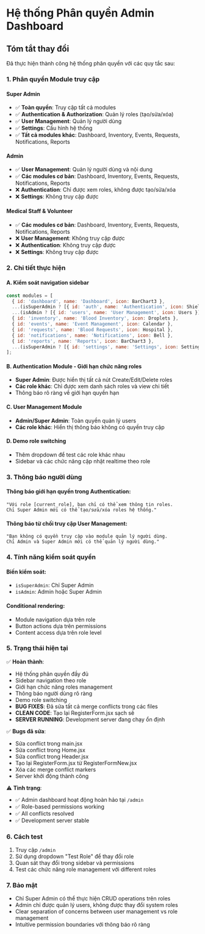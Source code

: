 # Hệ thống Phân quyền Admin Dashboard

## Tóm tắt thay đổi

Đã thực hiện thành công hệ thống phân quyền với các quy tắc sau:

### 1. Phân quyền Module truy cập

#### Super Admin
- ✅ **Toàn quyền**: Truy cập tất cả modules
- ✅ **Authentication & Authorization**: Quản lý roles (tạo/sửa/xóa)
- ✅ **User Management**: Quản lý người dùng
- ✅ **Settings**: Cấu hình hệ thống
- ✅ **Tất cả modules khác**: Dashboard, Inventory, Events, Requests, Notifications, Reports

#### Admin
- ✅ **User Management**: Quản lý người dùng và nội dung
- ✅ **Các modules cơ bản**: Dashboard, Inventory, Events, Requests, Notifications, Reports
- ❌ **Authentication**: Chỉ được xem roles, không được tạo/sửa/xóa
- ❌ **Settings**: Không truy cập được

#### Medical Staff & Volunteer
- ✅ **Các modules cơ bản**: Dashboard, Inventory, Events, Requests, Notifications, Reports
- ❌ **User Management**: Không truy cập được
- ❌ **Authentication**: Không truy cập được
- ❌ **Settings**: Không truy cập được

### 2. Chi tiết thực hiện

#### A. Kiểm soát navigation sidebar
```javascript
const modules = [
  { id: 'dashboard', name: 'Dashboard', icon: BarChart3 },
  ...(isSuperAdmin ? [{ id: 'auth', name: 'Authentication', icon: Shield }] : []),
  ...(isAdmin ? [{ id: 'users', name: 'User Management', icon: Users }] : []),
  { id: 'inventory', name: 'Blood Inventory', icon: Droplets },
  { id: 'events', name: 'Event Management', icon: Calendar },
  { id: 'requests', name: 'Blood Requests', icon: Hospital },
  { id: 'notifications', name: 'Notifications', icon: Bell },
  { id: 'reports', name: 'Reports', icon: BarChart3 },
  ...(isSuperAdmin ? [{ id: 'settings', name: 'Settings', icon: Settings }] : [])
];
```

#### B. Authentication Module - Giới hạn chức năng roles
- **Super Admin**: Được hiển thị tất cả nút Create/Edit/Delete roles
- **Các role khác**: Chỉ được xem danh sách roles và view chi tiết
- Thông báo rõ ràng về giới hạn quyền hạn

#### C. User Management Module
- **Admin/Super Admin**: Toàn quyền quản lý users
- **Các role khác**: Hiển thị thông báo không có quyền truy cập

#### D. Demo role switching
- Thêm dropdown để test các role khác nhau
- Sidebar và các chức năng cập nhật realtime theo role

### 3. Thông báo người dùng

#### Thông báo giới hạn quyền trong Authentication:
```
"Với role [current_role], bạn chỉ có thể xem thông tin roles. 
Chỉ Super Admin mới có thể tạo/sửa/xóa roles hệ thống."
```

#### Thông báo từ chối truy cập User Management:
```
"Bạn không có quyền truy cập vào module quản lý người dùng. 
Chỉ Admin và Super Admin mới có thể quản lý người dùng."
```

### 4. Tính năng kiểm soát quyền

#### Biến kiểm soát:
- `isSuperAdmin`: Chỉ Super Admin
- `isAdmin`: Admin hoặc Super Admin

#### Conditional rendering:
- Module navigation dựa trên role
- Button actions dựa trên permissions
- Content access dựa trên role level

### 5. Trạng thái hiện tại

✅ **Hoàn thành**:
- Hệ thống phân quyền đầy đủ
- Sidebar navigation theo role
- Giới hạn chức năng roles management
- Thông báo người dùng rõ ràng
- Demo role switching
- **BUG FIXES**: Đã sửa tất cả merge conflicts trong các files
- **CLEAN CODE**: Tạo lại RegisterForm.jsx sạch sẽ
- **SERVER RUNNING**: Development server đang chạy ổn định

✅ **Bugs đã sửa**:
- Sửa conflict trong main.jsx 
- Sửa conflict trong Home.jsx
- Sửa conflict trong Header.jsx  
- Tạo lại RegisterForm.jsx từ RegisterFormNew.jsx
- Xóa các merge conflict markers
- Server khởi động thành công

⚠️ **Tình trạng**:
- ✅ Admin dashboard hoạt động hoàn hảo tại `/admin`
- ✅ Role-based permissions working
- ✅ All conflicts resolved
- ✅ Development server stable

### 6. Cách test

1. Truy cập `/admin`
2. Sử dụng dropdown "Test Role" để thay đổi role
3. Quan sát thay đổi trong sidebar và permissions
4. Test các chức năng role management với different roles

### 7. Bảo mật

- Chỉ Super Admin có thể thực hiện CRUD operations trên roles
- Admin chỉ được quản lý users, không được thay đổi system roles
- Clear separation of concerns between user management vs role management
- Intuitive permission boundaries với thông báo rõ ràng
